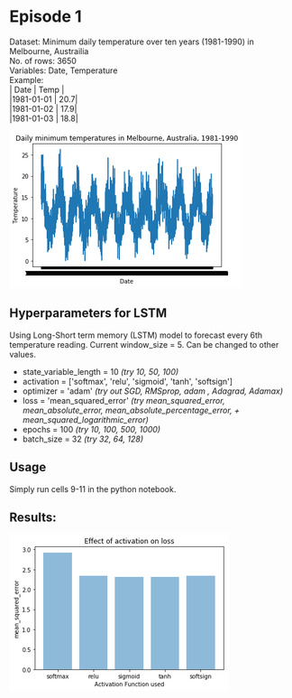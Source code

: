 # Episode 1

Dataset: Minimum daily temperature over ten years (1981-1990) in Melbourne, Austrailia  
No. of rows: 3650  
Variables: Date, Temperature  
Example:  
|  Date     | Temp |  
|1981-01-01 | 20.7|  
|1981-01-02 | 17.9|  
|1981-01-03	| 18.8|  

![](data_plot.png)

## Hyperparameters for LSTM
Using Long-Short term memory (LSTM) model to forecast every 6th temperature reading. Current window_size = 5. Can be changed to other values.  
+ state_variable_length = 10 *(try 10, 50, 100)*
+ activation = ['softmax', 'relu', 'sigmoid', 'tanh', 'softsign']
+ optimizer = 'adam' *(try out SGD, RMSprop, adam , Adagrad, Adamax)*
+ loss = 'mean_squared_error' *(try mean_squared_error, mean_absolute_error, mean_absolute_percentage_error, + mean_squared_logarithmic_error)*
+ epochs = 100 *(try 10, 100, 500, 1000)*
+ batch_size = 32 *(try 32, 64, 128)*

## Usage
Simply run cells 9-11 in the python notebook.

## Results:
![](results.png)

